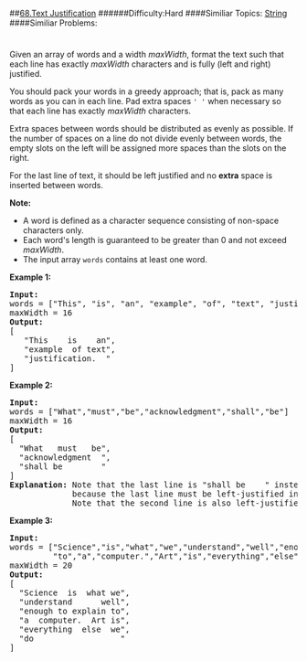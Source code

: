 ##[68.Text Justification](https://leetcode.com/problems/text-justification/description/ "68.Text Justification")
######Difficulty:Hard
####Similiar Topics:
  [String](https://leetcode.com//tag/string)
####Similiar Problems:

<div class="question-description__3U1T" style="padding-top: 10px;"><div><p>Given an array of words and a width&#160;<em>maxWidth</em>, format the text such that each line has exactly <em>maxWidth</em> characters and is fully (left and right) justified.</p>

<p>You should pack your words in a greedy approach; that is, pack as many words as you can in each line. Pad extra spaces <code>' '</code> when necessary so that each line has exactly <em>maxWidth</em> characters.</p>

<p>Extra spaces between words should be distributed as evenly as possible. If the number of spaces on a line do not divide evenly between words, the empty slots on the left will be assigned more spaces than the slots on the right.</p>

<p>For the last line of text, it should be left justified and no <strong>extra</strong> space is inserted between words.</p>

<p><strong>Note:</strong></p>

<ul>
	<li>A word is defined as a character sequence consisting&#160;of non-space characters only.</li>
	<li>Each word's length is&#160;guaranteed to be greater than 0 and not exceed <em>maxWidth</em>.</li>
	<li>The input array <code>words</code>&#160;contains at least one word.</li>
</ul>

<p><strong>Example 1:</strong></p>

<pre><strong>Input:</strong>
words = ["This", "is", "an", "example", "of", "text", "justification."]
maxWidth = 16
<strong>Output:</strong>
[
&#160; &#160;"This &#160; &#160;is &#160; &#160;an",
&#160; &#160;"example &#160;of text",
&#160; &#160;"justification. &#160;"
]
</pre>

<p><strong>Example 2:</strong></p>

<pre><strong>Input:</strong>
words = ["What","must","be","acknowledgment","shall","be"]
maxWidth = 16
<strong>Output:</strong>
[
&#160; "What &#160; must &#160; be",
&#160; "acknowledgment &#160;",
&#160; "shall be &#160; &#160; &#160; &#160;"
]
<strong>Explanation:</strong> Note that the last line is "shall be    " instead of "shall     be",
&#160;            because the last line must be left-justified instead of fully-justified.
             Note that the second line is also left-justified becase it contains only one word.
</pre>

<p><strong>Example 3:</strong></p>

<pre><strong>Input:</strong>
words = ["Science","is","what","we","understand","well","enough","to","explain",
&#160;        "to","a","computer.","Art","is","everything","else","we","do"]
maxWidth = 20
<strong>Output:</strong>
[
&#160; "Science &#160;is &#160;what we",
  "understand &#160; &#160; &#160;well",
&#160; "enough to explain to",
&#160; "a &#160;computer. &#160;Art is",
&#160; "everything &#160;else &#160;we",
&#160; "do &#160; &#160; &#160; &#160; &#160; &#160; &#160; &#160; &#160;"
]
</pre>
</div></div><div> </div><div> </div><div> </div><div> </div><div> </div><div> </div><div> </div><div> </div><div> </div><div> </div><div> </div><div> </div><div> </div><div> </div><div> </div><div> </div><div> </div><div> </div><div> </div><div> </div><div> </div><div> </div><div> </div><div> </div><div> </div><div> </div><div> </div><div> </div><div> </div><div> </div><div> </div><div> </div><div> </div><div> </div><div> </div><div> </div><div> </div><div> </div><div> </div><div> </div><div> </div><div> </div><div> </div><div> </div><div> </div><div> </div><div> </div><div> </div><div> </div><div> </div><div> </div><div> </div><div> </div><div> </div><div> </div><div> </div><div> </div><div> </div><div> </div><div> </div><div> </div><div> </div><div> </div><div> </div><div> </div><div> </div><div> </div><div> </div><div> </div><div> </div><div> </div><div> </div><div> </div><div> </div><div> </div><div> </div><div> </div><div> </div><div> </div><div> </div><div> </div><div> </div><div> </div><div> </div><div> </div><div> </div><div> </div><div> </div><div> </div><div> </div><div> </div><div> </div><div> </div><div> </div><div> </div><div> </div><div> </div><div> </div><div> </div><div> </div><div> </div><div> </div><div> </div><div> </div><div> </div><div> </div><div> </div><div> </div><div> </div><div> </div><div> </div><div> </div>
